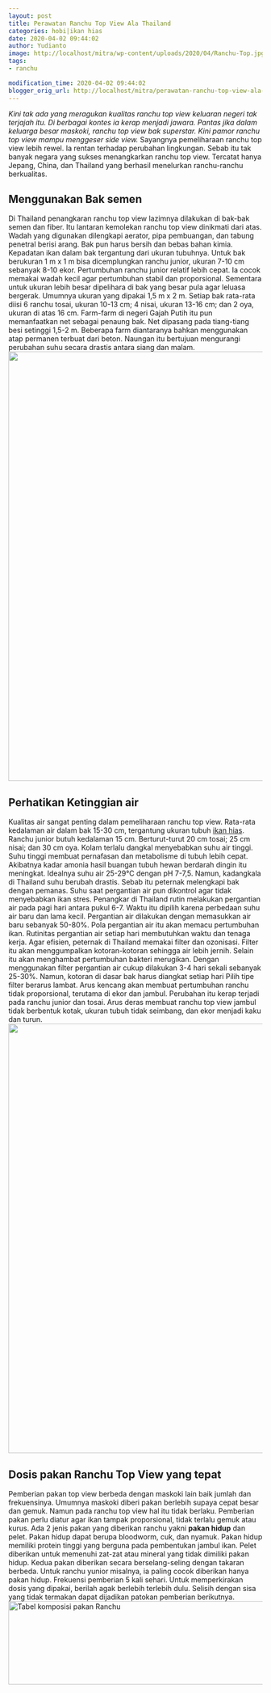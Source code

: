 ```yaml
---
layout: post
title: Perawatan Ranchu Top View Ala Thailand
categories: hobi|ikan hias
date: 2020-04-02 09:44:02
author: Yudianto
image: http://localhost/mitra/wp-content/uploads/2020/04/Ranchu-Top.jpg
tags:
- ranchu

modification_time: 2020-04-02 09:44:02
blogger_orig_url: http://localhost/mitra/perawatan-ranchu-top-view-ala-thailand.html
---
```


<em>Kini tak ada yang meragukan kualitas ranchu top view keluaran negeri tak terjajah itu. Di berbagai kontes ia kerap menjadi jawara. Pantas jika dalam keluarga besar maskoki, ranchu top view bak superstar. Kini pamor ranchu top view mampu menggeser side view.</em>
Sayangnya pemeliharaan ranchu top view lebih rewel. Ia rentan terhadap perubahan lingkungan. Sebab itu tak banyak negara yang sukses menangkarkan ranchu top view. Tercatat hanya Jepang, China, dan Thailand yang berhasil menelurkan ranchu-ranchu berkualitas.
<h2>Menggunakan Bak semen</h2>
Di Thailand penangkaran ranchu top view lazimnya dilakukan di bak-bak semen dan fiber. Itu lantaran kemolekan ranchu top view dinikmati dari atas. Wadah yang digunakan dilengkapi aerator, pipa pembuangan, dan tabung penetral berisi arang. Bak pun harus bersih dan bebas bahan kimia.
Kepadatan ikan dalam bak tergantung dari ukuran tubuhnya. Untuk bak berukuran 1 m x 1 m bisa dicemplungkan ranchu junior, ukuran 7-10 cm sebanyak 8-10 ekor. Pertumbuhan ranchu junior relatif lebih cepat. Ia cocok memakai wadah kecil agar pertumbuhan stabil dan proporsional.
Sementara untuk ukuran lebih besar dipelihara di bak yang besar pula agar leluasa bergerak. Umumnya ukuran yang dipakai 1,5 m x 2 m. Setiap bak rata-rata diisi 6 ranchu tosai, ukuran 10-13 cm; 4 nisai, ukuran 13-16 cm; dan 2 oya, ukuran di atas 16 cm.
Farm-farm di negeri Gajah Putih itu pun memanfaatkan net sebagai penaung bak. Net dipasang pada tiang-tiang besi setinggi 1,5-2 m. Beberapa farm diantaranya bahkan menggunakan atap permanen terbuat dari beton. Naungan itu bertujuan mengurangi perubahan suhu secara drastis antara siang dan malam.
<a href="http://127.0.0.1/mitra/wp-content/uploads/2020/04/Ranchu-Top-View.jpg"><img class="aligncenter wp-image-19959 size-full" src="http://127.0.0.1/mitra/wp-content/uploads/2020/04/Ranchu-Top-View.jpg" alt="" width="1511" height="850" /></a>
<h2>Perhatikan Ketinggian air</h2>
Kualitas air sangat penting dalam pemeliharaan ranchu top view. Rata-rata kedalaman air dalam bak 15-30 cm, tergantung ukuran tubuh <a href="http://127.0.0.1/mitra/ikan-hias">ikan hias</a>. Ranchu junior butuh kedalaman 15 cm. Berturut-turut 20 cm tosai; 25 cm nisai; dan 30 cm oya. Kolam terlalu dangkal menyebabkan suhu air tinggi. Suhu tinggi membuat pernafasan dan metabolisme di tubuh lebih cepat. Akibatnya kadar amonia hasil buangan tubuh hewan berdarah dingin itu meningkat.
Idealnya suhu air 25-29°C dengan pH 7-7,5. Namun, kadangkala di Thailand suhu berubah drastis. Sebab itu peternak melengkapi bak dengan pemanas. Suhu saat pergantian air pun dikontrol agar tidak menyebabkan ikan stres.
Penangkar di Thailand rutin melakukan pergantian air pada pagi hari antara pukul 6-7. Waktu itu dipilih karena perbedaan suhu air baru dan lama kecil. Pergantian air dilakukan dengan memasukkan air baru sebanyak 50-80%. Pola pergantian air itu akan memacu pertumbuhan ikan.
Rutinitas pergantian air setiap hari membutuhkan waktu dan tenaga kerja. Agar efisien, peternak di Thailand memakai filter dan ozonisasi. Filter itu akan menggumpalkan kotoran-kotoran sehingga air lebih jernih. Selain itu akan menghambat pertumbuhan bakteri merugikan. Dengan menggunakan filter pergantian air cukup dilakukan 3-4 hari sekali sebanyak 25-30%. Namun, kotoran di dasar bak harus diangkat setiap hari
Pilih tipe filter berarus lambat. Arus kencang akan membuat pertumbuhan ranchu tidak proporsional, terutama di ekor dan jambul. Perubahan itu kerap terjadi pada ranchu junior dan tosai.
Arus deras membuat ranchu top view jambul tidak berbentuk kotak, ukuran tubuh tidak seimbang, dan ekor menjadi kaku dan turun.
<img class="aligncenter wp-image-19958 size-full" src="http://127.0.0.1/mitra/wp-content/uploads/2020/04/kolam-Ranchu-Top-View.jpg" alt="" width="1511" height="850" />
<h2>Dosis pakan Ranchu Top View yang tepat</h2>
Pemberian pakan top view berbeda dengan maskoki lain baik jumlah dan frekuensinya. Umumnya maskoki diberi pakan berlebih supaya cepat besar dan gemuk. Namun pada ranchu top view hal itu tidak berlaku. Pemberian pakan perlu diatur agar ikan tampak proporsional, tidak terlalu gemuk atau kurus.
Ada 2 jenis pakan yang diberikan ranchu yakni <strong>pakan hidup</strong> dan pelet. Pakan hidup dapat berupa bloodworm, cuk, dan nyamuk. Pakan hidup memiliki protein tinggi yang berguna pada pembentukan jambul ikan. Pelet diberikan untuk memenuhi zat-zat atau mineral yang tidak dimiliki pakan hidup.
Kedua pakan diberikan secara berselang-seling dengan takaran berbeda. Untuk ranchu yunior misalnya, ia paling cocok diberikan hanya pakan hidup. Frekuensi pemberian 5 kali sehari. Untuk memperkirakan dosis yang dipakai, berilah agak berlebih terlebih dulu. Selisih dengan sisa yang tidak termakan dapat dijadikan patokan pemberian berikutnya.
<img class="alignnone wp-image-651" src="http://127.0.0.1/mitra/wp-content/uploads/2020/03/pusat-ikan-hias-radio-dalam-1_1280x719.jpg" alt="Tabel komposisi pakan Ranchu" width="611" height="165" />
